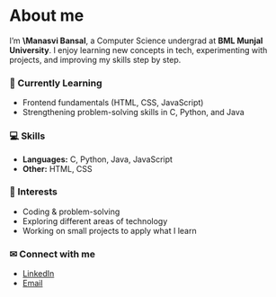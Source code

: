 # About me

I’m **\Manasvi Bansal**, a Computer Science undergrad at **BML Munjal University**.
I enjoy learning new concepts in tech, experimenting with projects, and improving my skills step by step.

### 📖 Currently Learning

* Frontend fundamentals (HTML, CSS, JavaScript)
* Strengthening problem-solving skills in C, Python, and Java

### 💻 Skills

* **Languages:** C, Python, Java, JavaScript
* **Other:** HTML, CSS

### 📌 Interests

* Coding & problem-solving
* Exploring different areas of technology
* Working on small projects to apply what I learn

### ✉ Connect with me

* [LinkedIn](https://www.linkedin.com/in/manasvi-bansal-4679a1339/)
* [Email](manasvibansal257@gmail.com)

